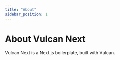 ```yaml
---
title: "About"
sidebar_position: 1
---
```

# About Vulcan Next

Vulcan Next is a Next.js boilerplate, built with Vulcan.